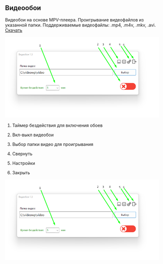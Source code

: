 ## Видеообои
Видеобои на основе MPV-плеера.
Проигрывание видеофайлов из указанной папки. Поддерживаемые видеофайлы: .mp4, .m4v, .mkv, .avi.
[Скачать]( https://drive.google.com/file/d/1wMgGYZ6r5VmU9Kq4ApDF5DZcHtFgtg4W/view?usp=sharing )

![Главное окно программы](/images/Screenshot_1.png)

1. Таймер бездействия для включения обоев

2. Вкл-выкл видеобои

3. Выбор папки видео для проигрывания

4. Свернуть

5. Настройки

6. Закрыть

![Окно настроек](/images/Screenshot_1.png)
